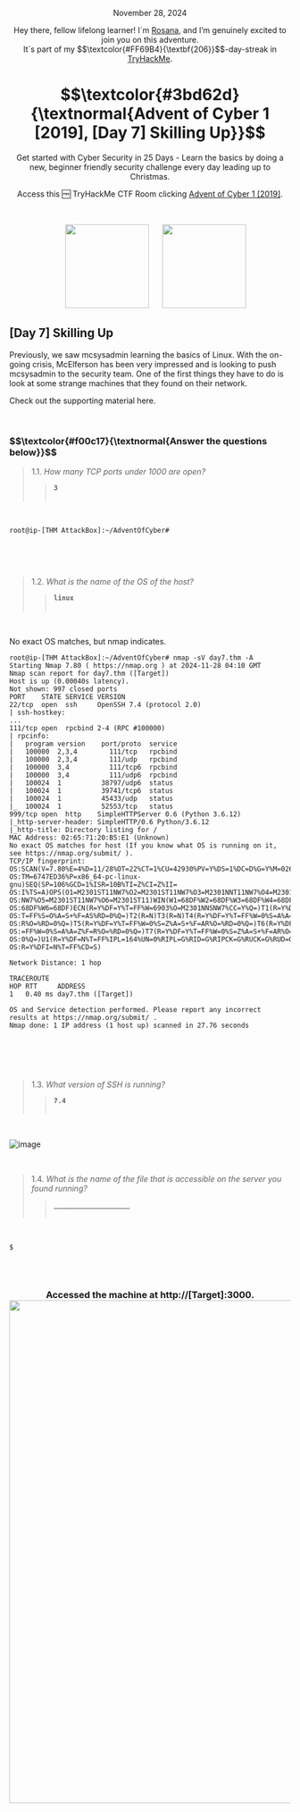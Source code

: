 <p align="center">November 28, 2024</p>
<p align="center">Hey there, fellow lifelong learner! I´m <a href="https://www.linkedin.com/in/rosanafssantos/">Rosana</a>, and I’m genuinely excited to join you on this adventure.<br>
It´s part of my $$\textcolor{#FF69B4}{\textbf{206}}$$-day-streak in  <a href="https://tryhackme.com/r/hacktivities">TryHackMe</a>.</p>

<h1 align="center">
  $$\textcolor{#3bd62d}{\textnormal{Advent of Cyber 1 [2019], [Day 7] Skilling Up}}$$

</h1>
<p align="center">Get started with Cyber Security in 25 Days - Learn the basics by doing a new, beginner friendly security challenge every day leading up to Christmas.</p>
<p align="center">Access this 🆓 TryHackMe CTF Room clicking <a href="https://tryhackme.com/r/room/25daysofchristmas">Advent of Cyber 1 [2019]</a>.</p><br>
<p align="center">
  <img height="150px" hspace="20" src="https://github.com/user-attachments/assets/f59c6a13-447f-4f2a-ade0-a28bc0f05118">
  <img height="150px" src="https://github.com/user-attachments/assets/7a3dd02f-39d7-4e1e-b64d-e0ec60bdb2f2">

</p>

<h2>[Day 7] Skilling Up<a id='1'></a></h2>
<p>Previously, we saw mcsysadmin learning the basics of Linux. With the on-going crisis, McElferson has been very impressed and is looking to push mcsysadmin to the security team. One of the first things they have to do is look at some strange machines that they found on their network.<br>

Check out the supporting material here.</p>

<br>

<h3 align="left"> $$\textcolor{#f00c17}{\textnormal{Answer the questions below}}$$ </h3>

> 1.1. <em>How many TCP ports under 1000 are open?</em><br><a id='1.1'></a>
>> <code><strong>3</strong></code><br><br>

<br>

<pre><code>root@ip-[THM AttackBox]:~/AdventOfCyber# 

</code></pre><br>

<br>

> 1.2. <em>What is the name of the OS of the host?</em><br><a id='1.2'></a>
>> <code><strong>linux</strong></code><br><br>

<br>

<p>No exact OS matches, but nmap indicates.</p>

<pre><code>root@ip-[THM AttackBox]:~/AdventOfCyber# nmap -sV day7.thm -A
Starting Nmap 7.80 ( https://nmap.org ) at 2024-11-28 04:10 GMT
Nmap scan report for day7.thm ([Target])
Host is up (0.00040s latency).
Not shown: 997 closed ports
PORT    STATE SERVICE VERSION
22/tcp  open  ssh     OpenSSH 7.4 (protocol 2.0)
| ssh-hostkey: 
...
111/tcp open  rpcbind 2-4 (RPC #100000)
| rpcinfo: 
|   program version    port/proto  service
|   100000  2,3,4        111/tcp   rpcbind
|   100000  2,3,4        111/udp   rpcbind
|   100000  3,4          111/tcp6  rpcbind
|   100000  3,4          111/udp6  rpcbind
|   100024  1          38797/udp6  status
|   100024  1          39741/tcp6  status
|   100024  1          45433/udp   status
|_  100024  1          52553/tcp   status
999/tcp open  http    SimpleHTTPServer 0.6 (Python 3.6.12)
|_http-server-header: SimpleHTTP/0.6 Python/3.6.12
|_http-title: Directory listing for /
MAC Address: 02:65:71:20:B5:E1 (Unknown)
No exact OS matches for host (If you know what OS is running on it, see https://nmap.org/submit/ ).
TCP/IP fingerprint:
OS:SCAN(V=7.80%E=4%D=11/28%OT=22%CT=1%CU=42930%PV=Y%DS=1%DC=D%G=Y%M=026571%
OS:TM=6747ED36%P=x86_64-pc-linux-gnu)SEQ(SP=106%GCD=1%ISR=10B%TI=Z%CI=Z%II=
OS:I%TS=A)OPS(O1=M2301ST11NW7%O2=M2301ST11NW7%O3=M2301NNT11NW7%O4=M2301ST11
OS:NW7%O5=M2301ST11NW7%O6=M2301ST11)WIN(W1=68DF%W2=68DF%W3=68DF%W4=68DF%W5=
OS:68DF%W6=68DF)ECN(R=Y%DF=Y%T=FF%W=6903%O=M2301NNSNW7%CC=Y%Q=)T1(R=Y%DF=Y%
OS:T=FF%S=O%A=S+%F=AS%RD=0%Q=)T2(R=N)T3(R=N)T4(R=Y%DF=Y%T=FF%W=0%S=A%A=Z%F=
OS:R%O=%RD=0%Q=)T5(R=Y%DF=Y%T=FF%W=0%S=Z%A=S+%F=AR%O=%RD=0%Q=)T6(R=Y%DF=Y%T
OS:=FF%W=0%S=A%A=Z%F=R%O=%RD=0%Q=)T7(R=Y%DF=Y%T=FF%W=0%S=Z%A=S+%F=AR%O=%RD=
OS:0%Q=)U1(R=Y%DF=N%T=FF%IPL=164%UN=0%RIPL=G%RID=G%RIPCK=G%RUCK=G%RUD=G)IE(
OS:R=Y%DFI=N%T=FF%CD=S)

Network Distance: 1 hop

TRACEROUTE
HOP RTT     ADDRESS
1   0.40 ms day7.thm ([Target])

OS and Service detection performed. Please report any incorrect results at https://nmap.org/submit/ .
Nmap done: 1 IP address (1 host up) scanned in 27.76 seconds


</code></pre><br>


<br>

> 1.3. <em>What version of SSH is running?</em><br><a id='1.3'></a>
>> <code><strong>7.4</strong></code><br><br>

<br>

![image](https://github.com/user-attachments/assets/9f323a16-603f-47ea-b9f9-e817332a4971)

<br>

> 1.4. <em>What is the name of the file that is accessible on the server you found running?</em><br><a id='1.4'></a>
>> <code><strong>___________________</strong></code><br><br>

<br>



<pre><code>$

</code></pre><br>



<h3 align="center">Accessed the machine at http://[Target]:3000.<br>
                 <img width="900px" src="https://github.com/user-attachments/assets/b06c2908-e0e1-49ec-bb2e-2cd977145df3"> </h3>
<br>

